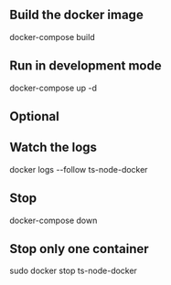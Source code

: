 ## Build the docker image
docker-compose build

## Run in development mode
docker-compose up -d

## Optional
## Watch the logs 
docker logs --follow ts-node-docker

## Stop
docker-compose down

## Stop only one container
sudo docker stop ts-node-docker